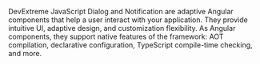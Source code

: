 DevExtreme JavaScript Dialog and Notification are adaptive Angular components that help a user interact with your application. They provide intuitive UI, adaptive design, and customization flexibility. As Angular components, they support native features of the framework: AOT compilation, declarative configuration, TypeScript compile-time checking, and more.